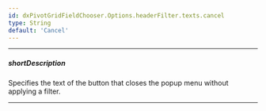 ```yaml
---
id: dxPivotGridFieldChooser.Options.headerFilter.texts.cancel
type: String
default: 'Cancel'
---
```

---
##### shortDescription
Specifies the text of the button that closes the popup menu without applying a filter.

---
